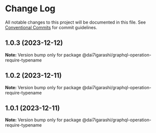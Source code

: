 # Change Log

All notable changes to this project will be documented in this file.
See [Conventional Commits](https://conventionalcommits.org) for commit guidelines.

## 1.0.3 (2023-12-12)

**Note:** Version bump only for package @dai7igarashi/graphql-operation-require-typename





## 1.0.2 (2023-12-11)

**Note:** Version bump only for package @dai7igarashi/graphql-operation-require-typename





## 1.0.1 (2023-12-11)

**Note:** Version bump only for package @dai7igarashi/graphql-operation-require-typename
